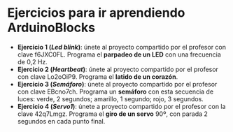 # Ejercicios para ir aprendiendo ArduinoBlocks

- **Ejercicio 1 (_Led blink_)**: únete al proyecto compartido por el profesor con clave f6JXC0FL. Programa el **parpadeo de un LED** con una frecuencia de 0,2 Hz.
- **Ejercicio 2 (_Heartbeat_)**: únete al proyecto compartido por el profesor con clave Lo2oOiP9. Programa el **latido de un corazón**.
- **Ejercicio 3 (_Semáforo_)**: únete al proyecto compartido por el profesor con clave EBcno7ch. Programa un **semáforo** con esta secuencia de luces: verde, 2 segundos; amarillo, 1 segundo; rojo, 3 segundos.
- **Ejercicio 4 (_Servo1_)**: únete a proyecto compartido por el profesor con la clave 42q7Lmgz. Programa el **giro de un servo** 90º, con parada 2 segundos en cada punto final.

